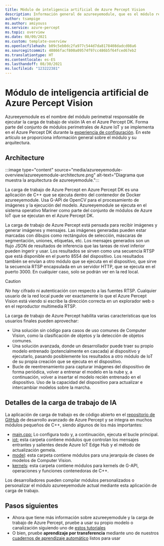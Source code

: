 ```yaml
---
title: Módulo de inteligencia artificial de Azure Percept Vision
description: Información general de azureeyemodule, que es el módulo responsable de ejecutar la carga de trabajo de visión IA en el Azure Percept DK.
author: tsampige
ms.author: amiyouss
ms.service: azure-percept
ms.topic: overview
ms.date: 08/09/2021
ms.custom: template-overview
ms.openlocfilehash: b09c5eb0dc2fa977c544d7da8178408dadcd08a6
ms.sourcegitcommit: 40866facf800a09574f97cc486b5f64fced67eb2
ms.translationtype: HT
ms.contentlocale: es-ES
ms.lasthandoff: 08/30/2021
ms.locfileid: "123222381"
---
```

# <a name="azure-percept-vision-ai-module"></a>Módulo de inteligencia artificial de Azure Percept Vision

Azureeyemodule es el nombre del módulo perimetral responsable de ejecutar la carga de trabajo de visión IA en el Azure Percept DK. Forma parte del conjunto de módulos perimetrales de Azure IoT y se implementa en el Azure Percept DK durante la [experiencia de configuración](./quickstart-percept-dk-set-up.md). En este artículo se proporciona información general sobre el módulo y su arquitectura.

## <a name="architecture"></a>Architecture

:::image type="content" source="media/azureeyemodule-overview/azureeyemodule-architecture.png" alt-text="Diagrama que muestra la arquitectura de azureeyemodule.":::

La carga de trabajo de Azure Percept en Azure Percept DK es una aplicación de C++ que se ejecuta dentro del contenedor de Docker azureeyemodule. Usa G-API de OpenCV para el procesamiento de imágenes y la ejecución del modelo. Azureeyemodule se ejecuta en el sistema operativo Mariner como parte del conjunto de módulos de Azure IoT que se ejecutan en el Azure Percept DK.

La carga de trabajo de Azure Percept está pensada para recibir imágenes y generar imágenes y mensajes. Las imágenes generadas pueden estar marcadas con dibujos como rectángulos de selección, máscaras de segmentación, uniones, etiquetas, etc. Los mensajes generados son un flujo JSON de resultados de inferencia que las tareas de nivel inferior pueden ingerir y usar.
Los resultados se sirven como una secuencia RTSP que está disponible en el puerto 8554 del dispositivo. Los resultados también se envían a otro módulo que se ejecuta en el dispositivo, que sirve la secuencia RTSP encapsulada en un servidor HTTP, que se ejecuta en el puerto 3000. En cualquier caso, solo se podrán ver en la red local.

> [!CAUTION]
> *No hay* cifrado ni autenticación con respecto a las fuentes RTSP. Cualquier usuario de la red local puede ver exactamente lo que el Azure Percept Vision está viendo si escribe la dirección correcta en un explorador web o en el reproductor multimedia RTSP.

La carga de trabajo de Azure Percept habilita varias características que los usuarios finales pueden aprovechar:
- Una solución sin código para casos de uso comunes de Computer Vision, como la clasificación de objetos y la detección de objetos comunes.
- Una solución avanzada, donde un desarrollador puede traer su propio modelo entrenado (potencialmente en cascada) al dispositivo y ejecutarlo, pasando posiblemente los resultados a otro módulo de IoT de su propia creación que se ejecuta en el dispositivo.
- Bucle de reentrenamiento para capturar imágenes del dispositivo de forma periódica, volver a entrenar el modelo en la nube y, a continuación, volver a insertar el modelo recién entrenado en el dispositivo. Uso de la capacidad del dispositivo para actualizar e intercambiar modelos sobre la marcha.

## <a name="ai-workload-details"></a>Detalles de la carga de trabajo de IA
La aplicación de carga de trabajo es de código abierto en el [repositorio de GitHub](https://github.com/microsoft/azure-percept-advanced-development/tree/main/azureeyemodule/app) de desarrollo avanzado de Azure Percept y se integra en muchos módulos pequeños de C++, siendo algunos de los más importantes:
- [main.cpp:](https://github.com/microsoft/azure-percept-advanced-development/blob/main/azureeyemodule/app/main.cpp) Lo configura todo y, a continuación, ejecuta el bucle principal.
- [iot:](https://github.com/microsoft/azure-percept-advanced-development/tree/main/azureeyemodule/app/iot) esta carpeta contiene módulos que controlan los mensajes entrantes y salientes desde Azure IoT Edge Hub y el método de actualización gemela.
- [model](https://github.com/microsoft/azure-percept-advanced-development/tree/main/azureeyemodule/app/model): esta carpeta contiene módulos para una jerarquía de clases de modelos de Computer Vision.
- [kernels](https://github.com/microsoft/azure-percept-advanced-development/tree/main/azureeyemodule/app/kernels): esta carpeta contiene módulos para kernels de G-API, operaciones y funciones contenedoras de C++.

Los desarrolladores pueden compilar módulos personalizados o personalizar el módulo azureeyemodule actual mediante esta aplicación de carga de trabajo. 

## <a name="next-steps"></a>Pasos siguientes

- Ahora que tiene más información sobre azureeyemodule y la carga de trabajo de Azure Percept, pruebe a usar su propio modelo o canalización siguiendo uno de [estos tutoriales](https://github.com/microsoft/azure-percept-advanced-development/blob/main/tutorials/README.md)
- O bien, pruebe **aprendizaje por transferencia** mediante uno de nuestros [cuadernos de aprendizaje automático](https://github.com/microsoft/azure-percept-advanced-development/tree/main/machine-learning-notebooks) listos para usar

